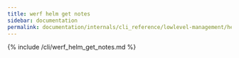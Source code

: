 ```yaml
---
title: werf helm get notes
sidebar: documentation
permalink: documentation/internals/cli_reference/lowlevel-management/helm/get/notes.html
---
```


{% include /cli/werf_helm_get_notes.md %}
